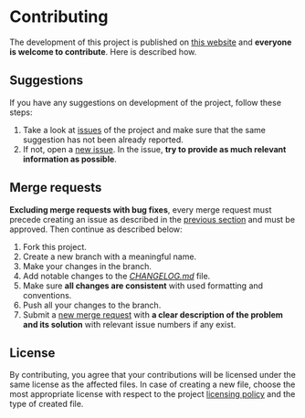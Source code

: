 # Contributing

The development of this project is published on [this website](https://gitlab.com/dominiksalvet/gim) and **everyone is welcome to contribute**. Here is described how.

## Suggestions

If you have any suggestions on development of the project, follow these steps:

1. Take a look at [issues](https://gitlab.com/dominiksalvet/gim/issues) of the project and make sure that the same suggestion has not been already reported.
2. If not, open a [new issue](https://gitlab.com/dominiksalvet/gim/issues/new). In the issue, **try to provide as much relevant information as possible**.

## Merge requests

**Excluding merge requests with bug fixes**, every merge request must precede creating an issue as described in the [previous section](#suggestions) and must be approved. Then continue as described below:

1. Fork this project.
2. Create a new branch with a meaningful name.
3. Make your changes in the branch.
4. Add notable changes to the [*CHANGELOG.md*](CHANGELOG.md) file.
5. Make sure **all changes are consistent** with used formatting and conventions.
6. Push all your changes to the branch.
7. Submit a [new merge request](https://gitlab.com/dominiksalvet/gim/merge_requests/new) with **a clear description of the problem and its solution** with relevant issue numbers if any exist.

## License

By contributing, you agree that your contributions will be licensed under the same license as the affected files. In case of creating a new file, choose the most appropriate license with respect to the project [licensing policy](README.md#license) and the type of created file.
